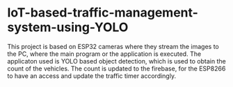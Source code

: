 # IoT-based-traffic-management-system-using-YOLO
This project is based on ESP32 cameras where they stream the images to the PC, where the main program or the application is executed. The applicaton used is YOLO based object detection, which is used to obtain the count of the vehicles. The count is updated to the firebase, for the ESP8266 to have an access and update the traffic timer accordingly.
